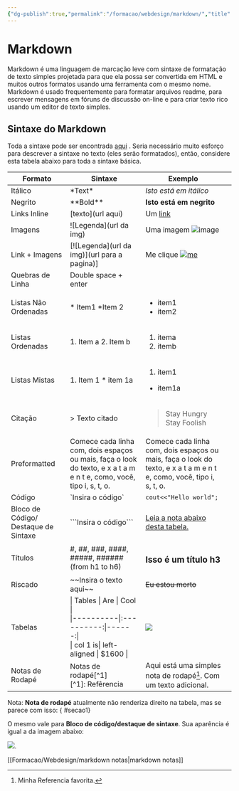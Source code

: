 ```yaml
---
{"dg-publish":true,"permalink":"/formacao/webdesign/markdown/","title":"Markdown","metatags":{"description":"é uma linguagem de marcação leve com sintaxe de formatação de texto simples"},"noteIcon":1,"updated":"2025-07-07T21:13:52.114-03:00"}
---
```


# Markdown

Markdown é uma linguagem de marcação leve com sintaxe de formatação de texto simples projetada para que ela possa ser convertida em HTML e muitos outros formatos usando uma ferramenta com o mesmo nome. Markdown é usado frequentemente para formatar arquivos readme, para escrever mensagens em fóruns de discussão on-line e para criar texto rico usando um editor de texto simples.

## Sintaxe do Markdown  

Toda a sintaxe pode ser encontrada [aqui](https://daringfireball.net/projects/markdown/syntax) . Seria necessário muito esforço para descrever a sintaxe no texto (eles serão formatados), então, considere esta tabela abaixo para toda a sintaxe básica.  

| Formato                              | Sintaxe                                                                                                                            | Exemplo                                                                                                              |     |
| ------------------------------------ | ---------------------------------------------------------------------------------------------------------------------------------- | -------------------------------------------------------------------------------------------------------------------- | --- |
| Itálico                              | \*Text\*                                                                                                                           | *Isto está em itálico*                                                                                               |     |
| Negrito                              | \*\*Bold\*\*                                                                                                                       | **Isto está em negrito**                                                                                             |     |
| Links Inline                         | \[texto\](url aqui)                                                                                                                | Um [link](http://www.github.com)                                                                                     |     |
| Imagens                              | \![Legenda\](url da img)                                                                                                           | Uma imagem ![image](http://i.imgur.com/hRLuez2.png)                                                                  |     |
| Link + Imagens                       | \[\![Legenda\](url da img)\](url para a pagina)\]                                                                                  | Me clique [![me](http://i.imgur.com/hRLuez2.png)](https://www.youtube.com)                                           |     |
| Quebras de Linha                     | Double space + enter                                                                                                               |                                                                                                                      |     |
| Listas Não Ordenadas                 | \* Item1     \*Item 2                                                                                                              | <ul><li>item1</li><li>item2</li>                                                                                     |     |
| Listas Ordenadas                     | 1. Item a    2. Item b                                                                                                             | <ol><li>itema</li><li>itemb</li>                                                                                     |     |
| Listas Mistas                        | 1. Item 1      * item 1a                                                                                                           | <ol><li>item1</li></ol><ul><li> item1a</li></ul>                                                                     |     |
| Citação                              | \> Texto citado                                                                                                                    | <blockquote>Stay Hungry Stay Foolish</blockquote>                                                                    |     |
| Preformatted                         | Comece cada linha com, dois espaços ou mais, faça o look do texto, e x a t a m e n t e, como, você, tipo i, s, t, o.               | Comece cada linha com, dois espaços ou mais, faça o look do texto, e x a t a m e n t e, como, você, tipo i, s, t, o. |     |
| Código                               | \`Insira o código\`                                                                                                                | `cout<<"Hello world";`                                                                                               |     |
| Bloco de Código/ Destaque de Sintaxe | \`\`\`Insira o código\`\`\`                                                                                                        | [Leia a nota abaixo desta tabela.](#^secao1)                                                                         |     |
| Títulos                              | \#, \##, \###, \####, \#####, \###### (from h1 to h6)                                                                              | <h3>Isso é um título h3</h3>                                                                                         |     |
| Riscado                              | \~~Insira o texto aqui\~~                                                                                                          | ~~Eu estou morto~~                                                                                                   |     |
| Tabelas                              | \| Tables   \|      Are      \|  Cool \|<br>\|\----------\|\:\----------\:\|------\:\| <br>\| col 1 is\|  left-aligned \| $1600 \| | ![](http://i.imgur.com/EItt7mh.png)                                                                                  |     |
| Notas de Rodapé                      | Notas de rodapé[\^1\] <br> [\^1\]: Refêrencia                                                                                      | Aqui está uma simples nota de rodapé[^1]. Com um texto adicional.                                                    |     |

[^1]: Minha Referencia favorita.

Nota: **Nota de rodapé** atualmente não renderiza direito na tabela, mas se parece com isso:
{ #secao1}


O mesmo vale para **Bloco de código/destaque de sintaxe**. Sua aparência é igual a da imagem abaixo: 

![](http://i.imgur.com/z8KrxAz.png).

[[Formacao/Webdesign/markdown notas\|markdown notas]]
